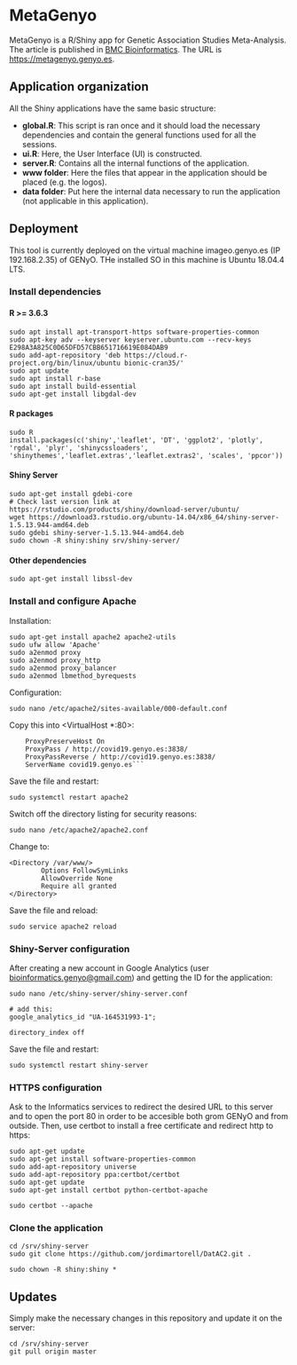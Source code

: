 # MetaGenyo
MetaGenyo is a R/Shiny app for Genetic Association Studies Meta-Analysis. The article is published in [BMC Bioinformatics](https://doi.org/10.1186/s12859-017-1990-4). The URL is https://metagenyo.genyo.es.

## Application organization
All the Shiny applications have the same basic structure:
* **global.R**: This script is ran once and it should load the necessary dependencies and contain the general functions used for all the sessions.
* **ui.R**: Here, the User Interface (UI) is constructed.
* **server.R**: Contains all the internal functions of the application.
* **www folder**: Here the files that appear in the application should be placed (e.g. the logos).
* **data folder**: Put here the internal data necessary to run the application (not applicable in this application).
 
 ## Deployment
 This tool is currently deployed on the virtual machine imageo.genyo.es (IP 192.168.2.35) of GENyO. THe installed SO in this machine is Ubuntu 18.04.4 LTS.
 
 ### Install dependencies
 #### R >= 3.6.3
```
sudo apt install apt-transport-https software-properties-common
sudo apt-key adv --keyserver keyserver.ubuntu.com --recv-keys E298A3A825C0D65DFD57CBB651716619E084DAB9
sudo add-apt-repository 'deb https://cloud.r-project.org/bin/linux/ubuntu bionic-cran35/'
sudo apt update
sudo apt install r-base
sudo apt install build-essential
sudo apt-get install libgdal-dev
```
 #### R packages
```
sudo R
install.packages(c('shiny','leaflet', 'DT', 'ggplot2', 'plotly', 'rgdal', 'plyr', 'shinycssloaders', 'shinythemes','leaflet.extras','leaflet.extras2', 'scales', 'ppcor'))
```
 #### Shiny Server
```
sudo apt-get install gdebi-core
# Check last version link at https://rstudio.com/products/shiny/download-server/ubuntu/
wget https://download3.rstudio.org/ubuntu-14.04/x86_64/shiny-server-1.5.13.944-amd64.deb
sudo gdebi shiny-server-1.5.13.944-amd64.deb
sudo chown -R shiny:shiny srv/shiny-server/
```
 #### Other dependencies
```
sudo apt-get install libssl-dev
```
 ### Install and configure Apache
 Installation:
 ```
 sudo apt-get install apache2 apache2-utils
sudo ufw allow 'Apache'
sudo a2enmod proxy
sudo a2enmod proxy_http
sudo a2enmod proxy_balancer
sudo a2enmod lbmethod_byrequests
```
Configuration:
```
sudo nano /etc/apache2/sites-available/000-default.conf
```
Copy this into <VirtualHost *:80>:
```
	ProxyPreserveHost On
	ProxyPass / http://covid19.genyo.es:3838/
	ProxyPassReverse / http://covid19.genyo.es:3838/
	ServerName covid19.genyo.es```
```
Save the file and restart:
```
sudo systemctl restart apache2
```
Switch off the directory listing for security reasons:
```
sudo nano /etc/apache2/apache2.conf
```
Change to:
```
<Directory /var/www/>
        Options FollowSymLinks
        AllowOverride None
        Require all granted
</Directory>
```
Save the file and reload:
```
sudo service apache2 reload
```
### Shiny-Server configuration
After creating a new account in Google Analytics (user bioinformatics.genyo@gmail.com) and getting the ID for the application:
```
sudo nano /etc/shiny-server/shiny-server.conf

# add this:     
google_analytics_id "UA-164531993-1";

directory_index off
```
Save the file and restart:
```
sudo systemctl restart shiny-server
```

### HTTPS configuration
Ask to the Informatics services to redirect the desired URL to this server and to open the port 80 in order to be accesible both grom GENyO and from outside. Then, use certbot to install a free certificate and redirect http to https:
```
sudo apt-get update
sudo apt-get install software-properties-common
sudo add-apt-repository universe
sudo add-apt-repository ppa:certbot/certbot
sudo apt-get update
sudo apt-get install certbot python-certbot-apache

sudo certbot --apache
```
### Clone the application
```
cd /srv/shiny-server
sudo git clone https://github.com/jordimartorell/DatAC2.git .

sudo chown -R shiny:shiny *
```

## Updates
Simply make the necessary changes in this repository and update it on the server:
```
cd /srv/shiny-server
git pull origin master
```

